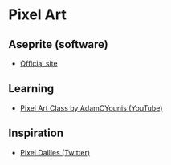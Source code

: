 # Pixel Art

## Aseprite (software)

* [Official site](https://www.aseprite.org/)

## Learning

* [Pixel Art Class by AdamCYounis (YouTube)](https://www.youtube.com/watch?v=7BWr2tlK-4c&list=PLLdxW--S_0h4dlWUpl-TzBp-ulqK3NiM_)

## Inspiration

* [Pixel Dailies (Twitter)](https://twitter.com/Pixel_Dailies)
